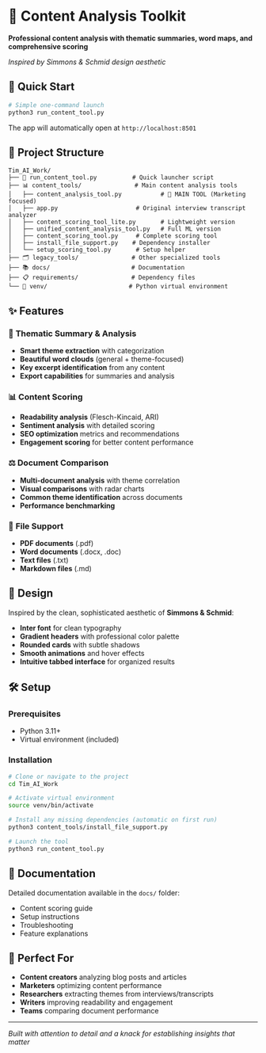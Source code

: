 # 🔬 Content Analysis Toolkit

**Professional content analysis with thematic summaries, word maps, and comprehensive scoring**

*Inspired by Simmons & Schmid design aesthetic*

## 🚀 Quick Start

```bash
# Simple one-command launch
python3 run_content_tool.py
```

The app will automatically open at `http://localhost:8501`

## 📁 Project Structure

```
Tim_AI_Work/
├── 🔬 run_content_tool.py          # Quick launcher script
├── 📊 content_tools/               # Main content analysis tools
│   ├── content_analysis_tool.py           # 🌟 MAIN TOOL (Marketing focused)
│   ├── app.py                      # Original interview transcript analyzer
│   ├── content_scoring_tool_lite.py       # Lightweight version
│   ├── unified_content_analysis_tool.py   # Full ML version
│   ├── content_scoring_tool.py     # Complete scoring tool
│   ├── install_file_support.py    # Dependency installer
│   └── setup_scoring_tool.py       # Setup helper
├── 🗂️ legacy_tools/               # Other specialized tools
├── 📚 docs/                       # Documentation
├── 📋 requirements/               # Dependency files
└── 🐍 venv/                       # Python virtual environment
```

## ✨ Features

### 🎯 **Thematic Summary & Analysis**
- **Smart theme extraction** with categorization
- **Beautiful word clouds** (general + theme-focused)
- **Key excerpt identification** from any content
- **Export capabilities** for summaries and analysis

### 📊 **Content Scoring**
- **Readability analysis** (Flesch-Kincaid, ARI)
- **Sentiment analysis** with detailed scoring
- **SEO optimization** metrics and recommendations
- **Engagement scoring** for better content performance

### ⚖️ **Document Comparison**
- **Multi-document analysis** with theme correlation
- **Visual comparisons** with radar charts
- **Common theme identification** across documents
- **Performance benchmarking**

### 📁 **File Support**
- **PDF documents** (.pdf)
- **Word documents** (.docx, .doc)
- **Text files** (.txt)
- **Markdown files** (.md)

## 🎨 Design

Inspired by the clean, sophisticated aesthetic of **Simmons & Schmid**:
- **Inter font** for clean typography
- **Gradient headers** with professional color palette
- **Rounded cards** with subtle shadows
- **Smooth animations** and hover effects
- **Intuitive tabbed interface** for organized results

## 🛠️ Setup

### Prerequisites
- Python 3.11+
- Virtual environment (included)

### Installation
```bash
# Clone or navigate to the project
cd Tim_AI_Work

# Activate virtual environment
source venv/bin/activate

# Install any missing dependencies (automatic on first run)
python3 content_tools/install_file_support.py

# Launch the tool
python3 run_content_tool.py
```

## 📖 Documentation

Detailed documentation available in the `docs/` folder:
- Content scoring guide
- Setup instructions
- Troubleshooting
- Feature explanations

## 🎯 Perfect For

- **Content creators** analyzing blog posts and articles
- **Marketers** optimizing content performance
- **Researchers** extracting themes from interviews/transcripts
- **Writers** improving readability and engagement
- **Teams** comparing document performance

---

*Built with attention to detail and a knack for establishing insights that matter*
